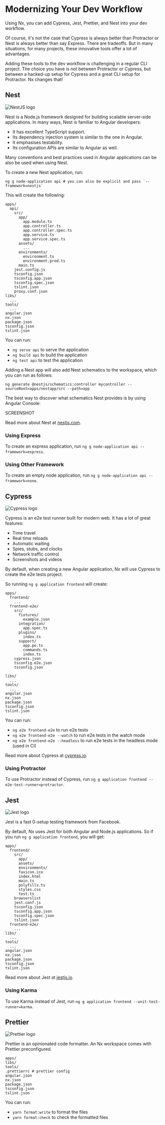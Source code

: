 # Modernizing Your Dev Workflow

Using Nx, you can add Cypress, Jest, Prettier, and Nest into your dev workflow.

Of course, it's not the case that Cypress is always better than Protractor or Nest is always better than say Express. There are tradeoffs. But in many situations, for many projects, these innovative tools offer a lot of advantages.

Adding these tools to the dev workflow is challenging in a regular CLI project. The choice you have is not between Protractor or Cypress, but between a hacked-up setup for Cypress and a great CLI setup for Protractor. Nx changes that!

## Nest

![NestJS logo](./nest-logo.png)

Nest is a Node.js framework designed for building scalable server-side applications. In many ways, Nest is familiar to Angular developers:

- It has excellent TypeScript support.
- Its dependency injection system is similar to the one in Angular.
- It emphasises testability.
- Its configuration APIs are similar to Angular as well.

Many conventions and best practices used in Angular applications can be also be used when using Nest.

To create a new Nest application, run:

```
ng g node-application api # you can also be explicit and pass `--framework=nestjs`
```

This will create the following:

```
apps/
  api/
    src/
      app/
        app.module.ts
        app.controller.ts
        app.controller.spec.ts
        app.service.ts
        app.service.spec.ts
      assets/
        ...
      environments/
        environment.ts
        environment.prod.ts
      main.ts
    jest.config.js
    tsconfig.json
    tsconfig.app.json
    tsconfig.spec.json
    tslint.json
    proxy.conf.json
libs/
  ...
tools/
  ...
angular.json
nx.json
package.json
tsconfig.json
tslint.json
```

You can run:

- `ng serve api` to serve the application
- `ng build api` to build the application
- `ng test api` to test the application

Adding a Nest app will also add Nest schematics to the workspace, which you can run as follows:

```
ng generate @nestjs/schematics:controller mycontroller --sourceRoot=apps/nestapp/src --path=app
```

The best way to discover what schematics Nest provides is by using Angular Console:

SCREENSHOT

Read more about Nest at [nestjs.com](https://nestjs.com).

### Using Express

To create an express application, run `ng g node-application api --framework=express`.

### Using Other Framework

To create an empty node application, run `ng g node-application api --framework=none`.

## Cypress

![Cypress logo](./cypress-logo.png)

Cypress is an e2e test runner built for modern web. It has a lot of great features:

- Time travel
- Real time reloads
- Automatic waiting
- Spies, stubs, and clocks
- Network traffic control
- Screenshots and videos

By default, when creating a new Angular application, Nx will use Cypress to create the e2e tests project.

So running `ng g application frontend` will create:

```
apps/
  frontend/
    ...
  frontend-e2e/
    src/
      fixtures/
        example.json
      integration/
        app.spec.ts
      plugins/
        index.ts
      support/
        app.po.ts
        commands.ts
        index.ts
    cypress.json
    tsconfig.e2e.json
    tsconfig.json

libs/
  ...
tools/
  ...
angular.json
nx.json
package.json
tsconfig.json
tslint.json
```

You can run:

- `ng e2e frontend-e2e` to run e2e tests
- `ng e2e frontend-e2e --watch` to run e2e tests in the watch mode
- `ng e2e frontend-e2e --headless` to run e2e tests in the headless mode (used in CI)

Read more about Cypress at [cypress.io](https://cypress.io).

### Using Protractor

To use Protractor instead of Cypress, run `ng g application frontend --e2e-test-runner=protractor`.

## Jest

![Jest logo](./jest-logo.png)

Jest is a fast 0-setup testing framework from Facebook.

By default, Nx uses Jest for both Angular and Node.js applications. So if you run `ng g application frontend`, you will get:

```
apps/
  frontend/
    src/
      app/
      assets/
      environments/
      favicon.ico
      index.html
      main.ts
      polyfills.ts
      styles.css
      test.ts
    browserslist
    jest.conf.js
    tsconfig.json
    tsconfig.app.json
    tsconfig.spec.json
    tslint.json
  frontend-e2e/
    ...
libs/
  ...
tools/
  ...
angular.json
nx.json
package.json
tsconfig.json
tslint.json
```

Read more about Jest at [jestjs.io](https://jestjs.io).

### Using Karma

To use Karma instead of Jest, run `ng g application frontend --unit-test-runner=karma`.

## Prettier

![Prettier logo](./prettier-logo.png)

Prettier is an opinionated code formatter. An Nx workspace comes with Prettier preconfigured.

```
apps/
libs/
tools/
.prettierrc # prettier config
angular.json
nx.json
package.json
tsconfig.json
tslint.json
```

You can run:

- `yarn format:write` to format the files
- `yarn format:check` to check the formatted files
